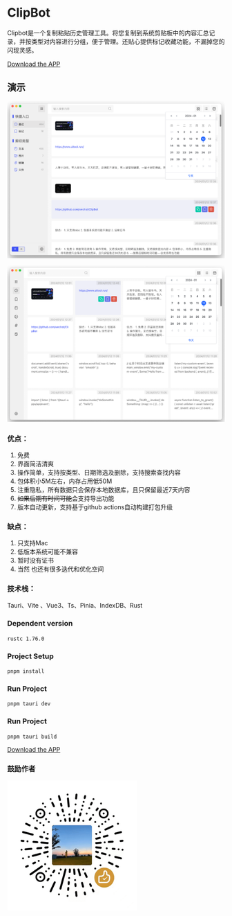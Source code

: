 # ClipBot

Clipbot是一个复制粘贴历史管理工具。将您复制到系统剪贴板中的内容汇总记录，并按类型对内容进行分组，便于管理。还贴心提供标记收藏功能，不漏掉您的闪现灵感。

[Download the APP](https://github.com/wechat/ClipBot/releases)

## 演示

![](./demo/1.png)

![](./demo/2.png)

### 优点：
1. 免费
2. 界面简洁清爽
3. 操作简单，支持按类型、日期筛选及删除，支持搜索查找内容
4. 包体积小5M左右，内存占用低50M
5. 注重隐私，所有数据只会保存本地数据库，且只保留最近7天内容
6. ~~如果后期有时间可能~~会支持导出功能
7. 版本自动更新，支持基于github actions自动构建打包升级

### 缺点：
1. 只支持Mac
2. 低版本系统可能不兼容
3. 暂时没有证书
4. 当然 也还有很多迭代和优化空间

### 技术栈：
Tauri、Vite 、Vue3、Ts、Pinia、IndexDB、Rust

### Dependent version
```shell
rustc 1.76.0
```

### Project Setup
```shell
pnpm install
```

### Run Project
```shell
pnpm tauri dev
```

### Run Project
```shell
pnpm tauri build
```

[Download the APP](https://github.com/wechat/ClipBot/releases)


### 鼓励作者
<img src="./public/supportcode.png" width="300" height="300" alt="鼓励作者" />

